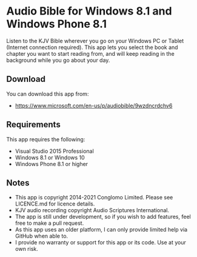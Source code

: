 # Audio Bible for Windows 8.1 and Windows Phone 8.1
Listen to the KJV Bible wherever you go on your Windows PC or Tablet (Internet connection required). This app lets you select the book and chapter you want to start reading from, and will keep reading in the background while you go about your day.

## Download
You can download this app from:
 * https://www.microsoft.com/en-us/p/audiobible/9wzdncrdchv6

## Requirements

This app requires the following:
 * Visual Studio 2015 Professional
 * Windows 8.1 or Windows 10
 * Windows Phone 8.1 or higher

## Notes
 * This app is copyright 2014-2021 Conglomo Limited. Please see LICENCE.md for licence details.
 * KJV audio recording copyright Audio Scriptures International.
 * The app is still under development, so if you wish to add features, feel free to make a pull request.
 * As this app uses an older platform, I can only provide limited help via GitHub when able to.
 * I provide no warranty or support for this app or its code. Use at your own risk.
